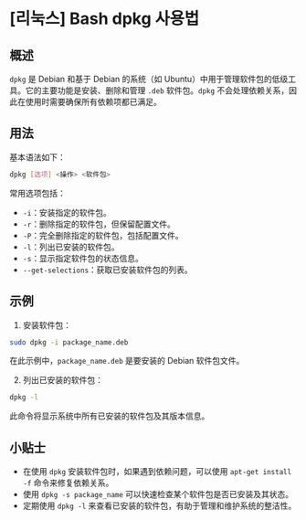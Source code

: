 # [리눅스] Bash dpkg 사용법

## 概述
`dpkg` 是 Debian 和基于 Debian 的系统（如 Ubuntu）中用于管理软件包的低级工具。它的主要功能是安装、删除和管理 `.deb` 软件包。`dpkg` 不会处理依赖关系，因此在使用时需要确保所有依赖项都已满足。

## 用法
基本语法如下：
```bash
dpkg [选项] <操作> <软件包>
```

常用选项包括：
- `-i`：安装指定的软件包。
- `-r`：删除指定的软件包，但保留配置文件。
- `-P`：完全删除指定的软件包，包括配置文件。
- `-l`：列出已安装的软件包。
- `-s`：显示指定软件包的状态信息。
- `--get-selections`：获取已安装软件包的列表。

## 示例
1. 安装软件包：
```bash
sudo dpkg -i package_name.deb
```
在此示例中，`package_name.deb` 是要安装的 Debian 软件包文件。

2. 列出已安装的软件包：
```bash
dpkg -l
```
此命令将显示系统中所有已安装的软件包及其版本信息。

## 小贴士
- 在使用 `dpkg` 安装软件包时，如果遇到依赖问题，可以使用 `apt-get install -f` 命令来修复依赖关系。
- 使用 `dpkg -s package_name` 可以快速检查某个软件包是否已安装及其状态。
- 定期使用 `dpkg -l` 来查看已安装的软件包，有助于管理和维护系统的整洁性。